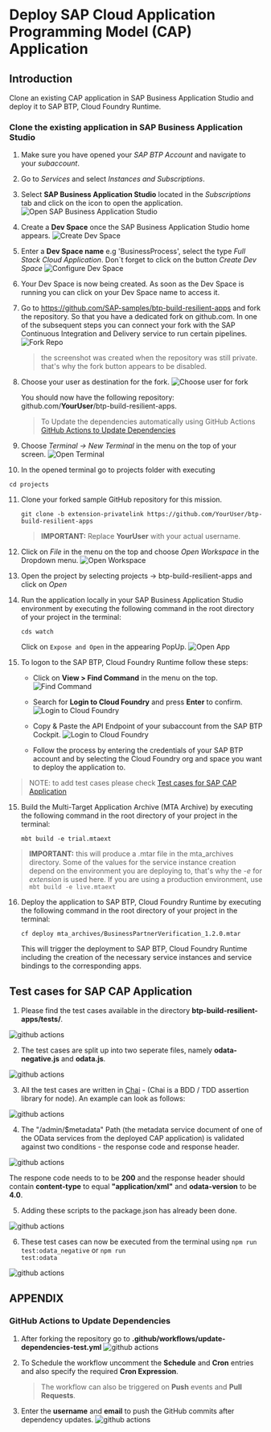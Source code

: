 

# Deploy SAP Cloud Application Programming Model (CAP) Application

## Introduction

Clone an existing CAP application in SAP Business Application Studio and deploy it to SAP BTP, Cloud Foundry Runtime.

### Clone the existing application in SAP Business Application Studio

1.	Make sure you have opened your *SAP BTP Account* and navigate to your *subaccount*.
   
2.	Go to *Services* and select *Instances and Subscriptions*.
   
3.	Select **SAP Business Application Studio** located in the *Subscriptions* tab and click on the icon to open the application.
   ![Open SAP Business Application Studio](./images/dev-cap-app-1.png)

4. Create a **Dev Space** once the SAP Business Application Studio home appears.
   ![Create Dev Space](./images/dev-cap-app-3.png)

5.	Enter a **Dev Space name** e.g 'BusinessProcess', select the type *Full Stack Cloud Application*.
   Don´t forget to click on the button *Create Dev Space*
   ![Configure Dev Space](./images/dev-cap-app-4.png)
    
6.	Your Dev Space is now being created. As soon as the Dev Space is running you can click on your Dev Space name to  access it.

7. Go to <https://github.com/SAP-samples/btp-build-resilient-apps> and fork the repository. So that you have a dedicated fork on github.com. In one of the subsequent steps you can connect your fork with the SAP Continuous Integration and Delivery service to run certain pipelines. 
   ![Fork Repo](./images/fork-repo.png)
   > the screenshot was created when the repository was still private. that's why the fork button appears to be disabled. 

8. Choose your user as destination for the fork. 
   ![Choose user for fork](./images/fork-repo-user.png)

   You should now have the following repository: github.com/**YourUser**/btp-build-resilient-apps.
   > To Update the dependencies automatically using GitHub Actions [GitHub Actions to Update Dependencies](#gitHub-actions-to-update-dependencies)

9.	Choose *Terminal -> New Terminal* in the menu on the top of your screen.
   ![Open Terminal](./images/dev-cap-app-5.png)

10. In the opened terminal go to projects folder with executing

   ``` 
   cd projects
   ```

11. Clone your forked sample GitHub repository for this mission. 

    ```
    git clone -b extension-privatelink https://github.com/YourUser/btp-build-resilient-apps
    ```
    
    > **IMPORTANT:** Replace **YourUser** with your actual username. 

12. Click on *File* in the menu on the top and choose *Open Workspace* in the Dropdown menu.
   ![Open Workspace](./images/dev-cap-app-7.png)

13. Open the project by selecting projects -> btp-build-resilient-apps and click on *Open*

14. Run the application locally in your SAP Business Application Studio environment by executing the following command in the root directory of your project in the terminal:

    ```
    cds watch
    ```

    Click on `Expose and Open` in the appearing PopUp. 
   ![Open App](./images/bas-0.png)


14. To logon to the SAP BTP, Cloud Foundry Runtime follow these steps:

    - Click on **View > Find Command** in the menu on the top.
     ![Find Command](./images/bas-1.png)
     
    - Search for **Login to Cloud Foundry** and press **Enter** to confirm.
      ![Login to Cloud Foundry](./images/bas-2.png)

    - Copy & Paste the API Endpoint of your subaccount from the SAP BTP Cockpit. 
      ![Login to Cloud Foundry](./images/bas-3.png)

    - Follow the process by entering the credentials of your SAP BTP account and by selecting the Cloud Foundry org and space you want to deploy the application to.

> NOTE: to add test cases please check [Test cases for SAP CAP Application](#test-cases-for-sap-cap-application)

15. Build the Multi-Target Application Archive (MTA Archive) by executing the following command in the root directory of your project in the terminal:

    ```
    mbt build -e trial.mtaext
    ```

> **IMPORTANT:** this will produce a .mtar file in the mta_archives directory. Some of the values for the service instance creation depend on the environment you are deploying to, that's why the *-e* for *extension* is used here. If you are using a production environment, use <code>mbt build -e live.mtaext</code>

16. Deploy the application to SAP BTP, Cloud Foundry Runtime by executing the following command in the root directory of your project in the terminal:

    ```
    cf deploy mta_archives/BusinessPartnerVerification_1.2.0.mtar
    ```

    This will trigger the deployment to SAP BTP, Cloud Foundry Runtime including the creation of the necessary service instances and service bindings to the corresponding apps. 
    
    
## Test cases for SAP CAP Application

1. Please find the test cases available in the directory **btp-build-resilient-apps/tests/**.

 ![github actions](./images/test-1.png)

2. The test cases are split up into two seperate files, namely **odata-negative.js** and **odata.js**.

 ![github actions](./images/test-2.png)
 
3. All the test cases are written in [Chai](https://www.chaijs.com/) - (Chai is a BDD / TDD assertion library for node). An example can look as follows:

 ![github actions](./images/test-3.png)
 
4. The "/admin/$metadata" Path (the metadata service document of one of the OData services from the deployed CAP application) is validated against two conditions -  the response code and response header. 

 ![github actions](./images/test-4.png)
 
 The respone code needs to to be **200** and the response header should contain **content-type** to equal **"application/xml"** and **odata-version** to be **4.0**.

5. Adding these scripts to the package.json has already been done.

![github actions](./images/test-5.png)

6. These test cases can now be executed from the terminal using <code>npm run test:odata_negative</code> or <code>npm run test:odata</code> 

![github actions](./images/test-6.png)

## APPENDIX

### GitHub Actions to Update Dependencies

1. After forking the repository go to **.github/workflows/update-dependencies-test.yml** 
   ![github actions](./images/github-act-1.png)

2. To Schedule the workflow uncomment the **Schedule** and **Cron** entries and also specify the required  **Cron Expression**.
   > The workflow can also be triggered on **Push** events and **Pull Requests**.

3. Enter the **username** and **email** to push the GitHub commits after dependency updates.
   ![github actions](./images/github-act-2.png)

